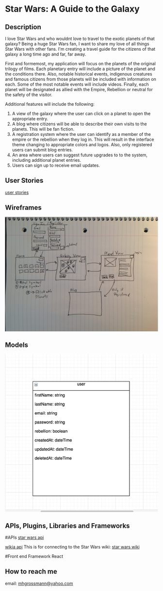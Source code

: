 
# Star Wars: A Guide to the Galaxy


## Description
I love Star Wars and who wouldnt love to travel to the exotic planets of that galaxy?  Being a huge Star Wars fan, I want to share my love of all things Star Wars with other fans.  I'm creating a travel guide for the citizens of that galaxy a long time ago and far, far away.    

First and formemost, my application will focus on the planets of the original trilogy of films.  Each planetary entry will include a picture of the planet and the conditions there.   Also, notable historical events, indigenous creatures and famous citizens from those planets will be included with information on each.  Some of the most notable events will include videos.   Finally, each planet will be designated as allied with the Empire, Rebellion or neutral for the safety of the visitor.        

Additional features will include the following:

1.  A view of the galaxy where the user can click on a planet to open the appropriate entry.
2.  A blog where citizens will be able to describe their own visits to the planets.  This will be fan fiction.
3.  A registration system where the user can identify as a member of the empire or the rebellion when they log in.  This will result in the interface theme changing to appropriate colors and logos.  Also, only registered users can submit blog entries.   
4.  An area where users can suggest future upgrades to to the system, including additional planet entries.  
5.  Users can sign up to receive email updates. 

## User Stories
[user stories](https://trello.com/b/YzkaM1vF/star-wars-a-guide-to-the-galaxy)

## Wireframes

![application flow](./application_flow.png)

## Models
![user model](./user_model.png) 

## APIs, Plugins, Libraries and Frameworks  
#APIs
[star wars api](http://swapi.co)

[wikia api](http://api.wikia.com/wiki/Wikia_API_Wiki) 
This is for connecting to the Star Wars wiki: 
[star wars wiki](http://starwars.wikia.com/wiki/Main_Page)

#Front end Framework
React  

## How to reach me
email: mhgrossmann@yahoo.com






